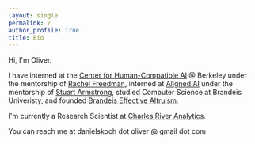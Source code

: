 ```yaml
---
layout: single
permalink: /
author_profile: True
title: Bio
---
```


Hi, I'm Oliver.

I have interned at the [Center for Human-Compatible AI](https://humancompatible.ai/) @ Berkeley under the mentorship of [Rachel Freedman](https://rachelfreedman.github.io/), interned at [Aligned AI](https://www.aligned-ai.com/) under the mentorship of [Stuart Armstrong](https://www.linkedin.com/in/stuart-armstrong-2447743/?originalSubdomain=uk), studied Computer Science at Brandeis Univeristy, and founded [Brandeis Effective Altruism](https://brandeis.campusgroups.com/bea/home/). 

I'm currently a Research Scientist at [Charles River Analytics](https://cra.com/).

You can reach me at danielskoch dot oliver @ gmail dot com